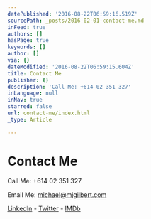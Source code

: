 ```yaml
---
datePublished: '2016-08-22T06:59:16.519Z'
sourcePath: _posts/2016-02-01-contact-me.md
inFeed: true
authors: []
hasPage: true
keywords: []
author: []
via: {}
dateModified: '2016-08-22T06:59:15.604Z'
title: Contact Me
publisher: {}
description: 'Call Me: +614 02 351 327'
inLanguage: null
inNav: true
starred: false
url: contact-me/index.html
_type: Article

---
```

# Contact Me

Call Me: +614 02 351 327

Email Me: michael@mjgilbert.com

[LinkedIn][0] - [Twitter][1] - [IMDb][2]

[0]: https://www.linkedin.com/m/profile/ACoAAAPSKosBhlLOrl0BPvGapke6u0lGOUQKENE/
[1]: http://www.twitter.com/emjaygilbert "Twitter"
[2]: http://www.imdb.com/name/nm4285603/ "IMDb"